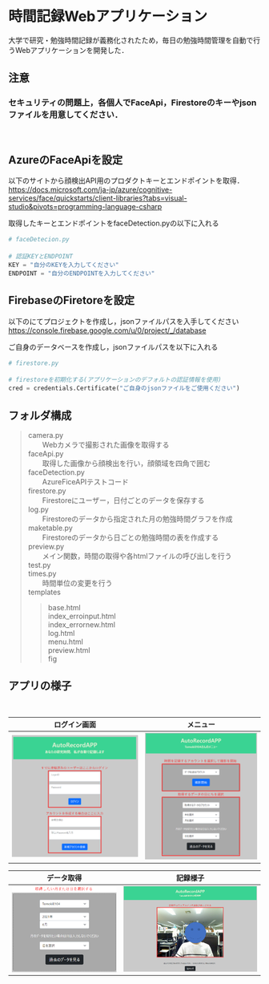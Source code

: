 # 時間記録Webアプリケーション

大学で研究・勉強時間記録が義務化されたため，毎日の勉強時間管理を自動で行うWebアプリケーションを開発した．

## 注意
<h3>
セキュリティの問題上，各個人でFaceApi，Firestoreのキーやjsonファイルを用意してください．
</h3>
<br>

## AzureのFaceApiを設定
以下のサイトから顔検出API用のプロダクトキーとエンドポイントを取得．<br>
https://docs.microsoft.com/ja-jp/azure/cognitive-services/face/quickstarts/client-libraries?tabs=visual-studio&pivots=programming-language-csharp

取得したキーとエンドポイントをfaceDetection.pyの以下に入れる

```python
# faceDetecion.py

# 認証KEYとENDPOINT
KEY = "自分のKEYを入力してください"
ENDPOINT = "自分のENDPOINTを入力してください"

```

## FirebaseのFiretoreを設定
以下のにてプロジェクトを作成し，jsonファイルパスを入手してください<br>
https://console.firebase.google.com/u/0/project/_/database

ご自身のデータベースを作成し，jsonファイルパスを以下に入れる
```python
# firestore.py

# firestoreを初期化する(アプリケーションのデフォルトの認証情報を使用)
cred = credentials.Certificate("ご自身のjsonファイルをご使用ください")
```

## フォルダ構成
> camera.py<br>
> 　　Webカメラで撮影された画像を取得する <br>
> faceApi.py<br>
> 　　取得した画像から顔検出を行い，顔領域を四角で囲む<br>
> faceDetection.py<br>
> 　　AzureFiceAPIテストコード<br>
> firestore.py<br>
> 　　Firestoreにユーザー，日付ごとのデータを保存する<br>
> log.py<br>
> 　　Firestoreのデータから指定された月の勉強時間グラフを作成<br>
> maketable.py<br>
> 　　Firestoreのデータから日ごとの勉強時間の表を作成する<br>
> preview.py<br>
> 　　メイン関数，時間の取得や各htmlファイルの呼び出しを行う<br>
> test.py<br>
> times.py<br>
> 　　時間単位の変更を行う<br>
> templates<br>
> > base.html<br>
> > index_erroinput.html<br>
> > index_errornew.html<br>
> > log.html<br>
> > menu.html<br>
> > preview.html<br>
> > fig


## アプリの様子

<br>

|**ログイン画面**|**メニュー**|
|:---:|:---:|
|<img src="./image/loginform.png">|<img src="./image/menu.png">|


|**データ取得**|**記録様子**|
|:---:|:---:|
|<img src="./image/checkdata.png">|<img src="./image/preview.png">|